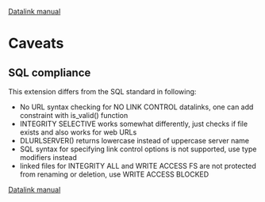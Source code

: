 [Datalink manual](README.md)

Caveats
=======

## SQL compliance

This extension differs from the SQL standard in following:

* No URL syntax checking for NO LINK CONTROL datalinks, one can add constraint with is_valid() function
* INTEGRITY SELECTIVE works somewhat differently, just checks if file exists and also works for web URLs
* DLURLSERVER() returns lowercase instead of uppercase server name
* SQL syntax for specifying link control options is not supported, use type modifiers instead
* linked files for INTEGRITY ALL and WRITE ACCESS FS are not protected from renaming or deletion, use WRITE ACCESS BLOCKED

[Datalink manual](README.md)
